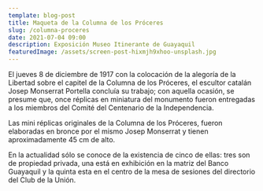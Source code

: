 ```yaml
---
template: blog-post
title: Maqueta de la Columna de los Próceres
slug: /columna-proceres
date: 2021-07-04 09:00
description: Exposición Museo Itinerante de Guayaquil
featuredImage: /assets/screen-post-hixmjh9xhoo-unsplash.jpg
---
```


El jueves 8 de diciembre de 1917 con la colocación de la alegoría de la Libertad sobre el capitel de la Columna de los Próceres, el escultor catalán Josep Monserrat Portella concluía su trabajo; con aquella ocasión, se presume que, once réplicas en miniatura del monumento fueron entregadas a los miembros del Comité del Centenario de la Independencia.

Las mini réplicas originales de la Columna de los Próceres, fueron elaboradas en bronce por el mismo Josep Monserrat y tienen aproximadamente 45 cm de alto.

En la actualidad sólo se conoce de la existencia de cinco de ellas: tres son de propiedad privada, una está en exhibición en la matriz del Banco Guayaquil y la quinta esta en el centro de la mesa de sesiones del directorio del Club de la Unión.
